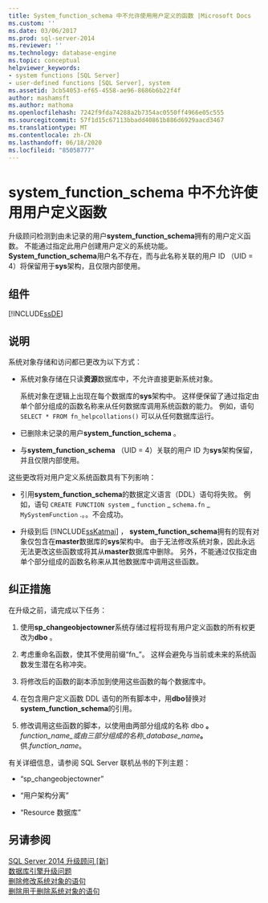 ```yaml
---
title: System_function_schema 中不允许使用用户定义的函数 |Microsoft Docs
ms.custom: ''
ms.date: 03/06/2017
ms.prod: sql-server-2014
ms.reviewer: ''
ms.technology: database-engine
ms.topic: conceptual
helpviewer_keywords:
- system functions [SQL Server]
- user-defined functions [SQL Server], system
ms.assetid: 3cb54053-ef65-4558-ae96-8686b6b22f4f
author: mashamsft
ms.author: mathoma
ms.openlocfilehash: 7242f9fda74288a2b7354ac0550ff4966e05c555
ms.sourcegitcommit: 57f1d15c67113bbadd40861b886d6929aacd3467
ms.translationtype: MT
ms.contentlocale: zh-CN
ms.lasthandoff: 06/18/2020
ms.locfileid: "85058777"
---
```

# <a name="user-defined-functions-are-not-allowed-in-system_function_schema"></a>system_function_schema 中不允许使用用户定义函数
  升级顾问检测到由未记录的用户**system_function_schema**拥有的用户定义函数。 不能通过指定此用户创建用户定义的系统功能。 **System_function_schema**用户名不存在，而与此名称关联的用户 ID （UID = 4）将保留用于**sys**架构，且仅限内部使用。  
  
## <a name="component"></a>组件  
 [!INCLUDE[ssDE](../../includes/ssde-md.md)]  
  
## <a name="description"></a>说明  
 系统对象存储和访问都已更改为以下方式：  
  
-   系统对象存储在只读**资源**数据库中，不允许直接更新系统对象。  
  
     系统对象在逻辑上出现在每个数据库的**sys**架构中。 这样便保留了通过指定由单个部分组成的函数名称来从任何数据库调用系统函数的能力。 例如，语句 `SELECT * FROM fn_helpcollations()` 可以从任何数据库运行。  
  
-   已删除未记录的用户**system_function_schema** 。  
  
-   与**system_function_schema** （UID = 4）关联的用户 ID 为**sys**架构保留，并且仅限内部使用。  
  
 这些更改将对用户定义系统函数具有下列影响：  
  
-   引用**system_function_schema**的数据定义语言（DDL）语句将失败。 例如，语句 `CREATE FUNCTION system` _ `function` \_ `schema.fn` \_ `MySystemFunction` .。。不会成功。  
  
-   升级到后 [!INCLUDE[ssKatmai](../../includes/sskatmai-md.md)] ， **system_function_schema**拥有的现有对象仅包含在**master**数据库的**sys**架构中。 由于无法修改系统对象，因此永远无法更改这些函数或将其从**master**数据库中删除。 另外，不能通过仅指定由单个部分组成的函数名称来从其他数据库中调用这些函数。  
  
## <a name="corrective-action"></a>纠正措施  
 在升级之前，请完成以下任务：  
  
1.  使用**sp_changeobjectowner**系统存储过程将现有用户定义函数的所有权更改为**dbo** 。  
  
2.  考虑重命名函数，使其不使用前缀“fn_”。 这样会避免与当前或未来的系统函数发生潜在名称冲突。  
  
3.  将修改后的函数的副本添加到使用这些函数的每个数据库中。  
  
4.  在包含用户定义函数 DDL 语句的所有脚本中，用**dbo**替换对**system_function_schema**的引用。  
  
5.  修改调用这些函数的脚本，以使用由两部分组成的名称 dbo **。**_function_name_或由三部分组成的名称_database_name_**。** 供.*function_name*。  
  
 有关详细信息，请参阅 SQL Server 联机丛书的下列主题：  
  
-   “sp_changeobjectowner”  
  
-   “用户架构分离”  
  
-   “Resource 数据库”  
  
## <a name="see-also"></a>另请参阅  
 [SQL Server 2014 升级顾问 &#91;新&#93;](sql-server-2014-upgrade-advisor.md)   
 [数据库引擎升级问题](../../../2014/sql-server/install/database-engine-upgrade-issues.md)   
 [删除修改系统对象的语句](../../../2014/sql-server/install/remove-statements-that-modify-system-objects.md)   
 [删除用于删除系统对象的语句](../../../2014/sql-server/install/remove-statements-that-drop-system-objects.md)  
  
  
